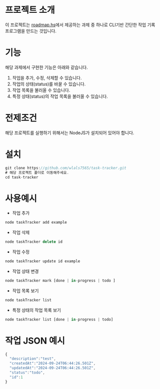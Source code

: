 # 프로젝트 소개
이 프로젝트는 [roadmap.hs](https://roadmap.sh/backend/projects)에서 제공하는 과제 중 하나로 CLI기반 간단한 작업 기록 프로그램을 만드는 것입니다. 

# 기능
해당 과제에서 구현한 기능은 아래와 같습니다. <br>
1. 작업을 추가, 수정, 삭제할 수 있습니다.
2. 작업의 상태(status)를 바꿀 수 있습니다.
3. 작업 목록을 불러올 수 있습니다.
4. 특정 상태(status)의 작업 목록을 불러올 수 있습니다.

# 전제조건
해당 프로젝트를 실행하기 위해서는 NodeJS가 설치되어 있어야 합니다.

# 설치
```javascript
git clone https://github.com/wlals7565/task-tracker.git
# 해당 프로젝트 폴더로 이동해주세요.
cd task-tracker
```

# 사용예시
- 작업 추가
```javascript
node taskTracker add example
```
- 작업 삭제
```javascript
node taskTracker delete id
```

- 작업 수정
```javascript
node taskTracker update id example
```

- 작업 상태 변경
```javascript
node taskTracker mark [done | in-progress | todo ]
```

- 작업 목록 보기
```javascript
node taskTracker list
```
- 특정 상태의 작업 목록 보기
```javascript
node taskTracker list [done | in-progress | todo]
```

# 작업 JSON 예시
```javascript
{
  "description":"test",
  "createdAt":"2024-09-24T06:44:26.501Z",
  "updatedAt":"2024-09-24T06:44:26.501Z",
  "status":"todo",
  "id":1
}
```